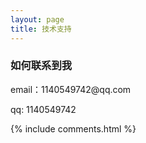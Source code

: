 ```yaml
---
layout: page
title: 技术支持 
---
```


<h3> 如何联系到我 </h3>

<p> 
email：1140549742@qq.com       
<p> 
qq: 1140549742     
<p> 

{% include comments.html %}

